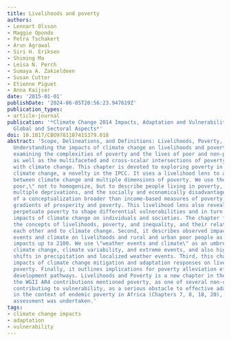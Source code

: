 ```yaml
---
title: Livelihoods and poverty
authors:
- Lennart Olsson
- Maggie Opondo
- Petra Tschakert
- Arun Agrawal
- Siri H. Eriksen
- Shiming Ma
- Leisa N. Perch
- Sumaya A. Zakieldeen
- Susan Cutter
- Etienne Piguet
- Anna Kaijser
date: '2015-01-01'
publishDate: '2024-06-05T20:56:23.947619Z'
publication_types:
- article-journal
publication: '*Climate Change 2014 Impacts, Adaptation and Vulnerability: Part A:
  Global and Sectoral Aspects*'
doi: 10.1017/CBO9781107415379.018
abstract: 'Scope, Delineations, and Definitions: Livelihoods, Poverty, and Inequality
  Understanding the impacts of climate change on livelihoods and poverty requires
  examining the complexities of poverty and the lives of poor and non-poor people,
  as well as the multifaceted and cross-scalar intersections of poverty and livelihoods
  with climate change. This chapter is devoted to exploring poverty in relation to
  climate change, a novelty in the IPCC. It uses a livelihood lens to assess the interactions
  between climate change and multiple dimensions of poverty. We use the term \"the
  poor,\" not to homogenize, but to describe people living in poverty, people facing
  multiple deprivations, and the socially and economically disadvantaged, as part
  of a conceptualization broader than income-based measures of poverty, acknowledging
  gradients of prosperity and poverty. This livelihood lens also reveals how inequalities
  perpetuate poverty to shape differential vulnerabilities and in turn the differentiated
  impacts of climate change on individuals and societies. The chapter first presents
  the concepts of livelihoods, poverty, and inequality, and their relationships to
  each other and to climate change. Second, it describes observed impacts of weather
  events and climate on livelihoods and rural and urban poor people as well as projected
  impacts up to 2100. We use \"weather events and climate\" as an umbrella term for
  climate change, climate variability, and extreme events, and also highlight subtle
  shifts in precipitation and localized weather events. Third, this chapter discusses
  impacts of climate change mitigation and adaptation responses on livelihoods and
  poverty. Finally, it outlines implications for poverty alleviation efforts and climate-resilient
  development pathways. Livelihoods and Poverty is a new chapter in the AR5. Although
  the WGII AR4 contributions mentioned poverty, as one of several non-climatic factors
  contributing to vulnerability, as a serious obstacle to effective adaptation, and
  in the context of endemic poverty in Africa (Chapters 7, 8, 18, 20), no systematic
  assessment was undertaken.'
tags:
- climate change impacts
- adaptation
- vulnerability
---
```

